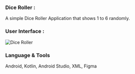 ### Dice Roller :

A simple Dice Roller Application that shows 1 to 6 randomly.

### User Interface :
 
![Dice Roller](https://user-images.githubusercontent.com/36065206/100701231-396dc080-33c5-11eb-8ae4-7d043ac3e4a1.png)

### Language & Tools 

Android, Kotlin, Android Studio, XML, Figma
